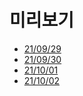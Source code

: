 # 미리보기

- [21/09/29](https://secretive-bath-afa.notion.site/2021-09-29-836e20323e584f1f849a37210f511c0c)
- [21/09/30](https://secretive-bath-afa.notion.site/2021-09-30-b2ba36d18b1e4f12824b37015dd3a056)
- [21/10/01](https://secretive-bath-afa.notion.site/2021-10-01-e67ba520d7c44723be23cb524f1e6fd9)
- [21/10/02](https://secretive-bath-afa.notion.site/2021-10-02-80c5bd417153445dba329e821508ae27)
